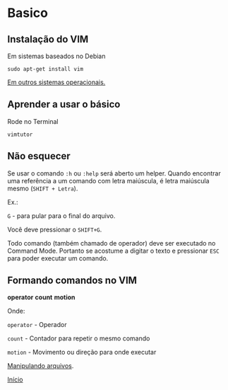 # Basico

## Instalação do VIM

Em sistemas baseados no Debian

```
sudo apt-get install vim
```

[Em outros sistemas operacionais.](http://www.vim.org/download.php "Página de Download oficial.")

## Aprender a usar o básico

Rode no Terminal

```
vimtutor
```
## Não esquecer

Se usar o comando `:h`  ou `:help` será aberto um helper. Quando  encontrar uma referência a um comando com letra maiúscula, é letra maiúscula mesmo (`SHIFT + Letra`).

Ex.:

`G` - para pular para o final do arquivo.

Você deve pressionar o `SHIFT+G`.

Todo comando (também chamado de operador) deve ser executado no Command Mode. Portanto se acostume a digitar o texto e pressionar `ESC` para poder executar um comando.

## Formando comandos no VIM

**operator** **count** **motion**

Onde:

`operator` - Operador

`count`    - Contador para repetir o mesmo comando

`motion`   - Movimento ou direção para onde executar

[Manipulando arquivos](./files.md "Manipulando arquivos").

[Início](https://github.com/woliveiras/vim-noobs/)
